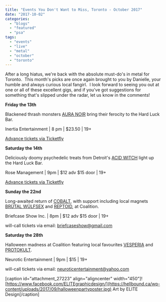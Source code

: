 ```yaml
---
title: "Events You Don't Want to Miss, Toronto - October 2017"
date: "2017-10-02"
categories: 
  - "blogs"
  - "featured"
  - "psa"
tags: 
  - "events"
  - "live"
  - "metal"
  - "october"
  - "toronto"
---
```


After a long hiatus, we're back with the absolute must-do's in metal for Toronto.  This month's picks are once again brought to you by Danielle, your humble and always curious local fangirl.  I look forward to seeing you out at one or all of these excellent gigs, and if you've got suggestions for something that's slipped under the radar, let us know in the comments!

**Friday the 13th** 

Blackened thrash monsters [AURA NOIR](https://auranoir.bandcamp.com/) bring their ferocity to the Hard Luck Bar.

Inertia Entertainment | 8 pm | $23.50 | 19+

[Advance tickets via Ticketfly](http://www.ticketfly.com/purchase/event/1548764?utm_source=fbTfly&utm_medium=ampOfficialEvent)

**Saturday the 14th**

Deliciously doomy psychedelic treats from Detroit's [ACID WITCH](http://www.slasherdave.bigcartel.com/) light up the Hard Luck Bar.

Rose Management | 9pm | $12 adv $15 door | 19+

[Advance tickets via Ticketfly](http://www.ticketfly.com/purchase/event/1548764?utm_source=fbTfly&utm_medium=ampOfficialEvent)

**Sunday the 22nd**

Long-awaited return of [COBALT](https://profoundlorerecords.bandcamp.com/album/slow-forever), with support including local magnets [BRÜTAL WÜLFSEX](https://brvtalwvlfsex.bandcamp.com/) and [REPTOID](https://reptoiddeathmetal.bandcamp.com/releases), at Coalition.

Briefcase Show Inc. | 8pm | $12 adv $15 door | 19+

will-call tickets via email: briefcaseshow@gmail.com

**Saturday the 28th**

Halloween madness at Coalition featuring local favourites [VESPERIA](http://vesperia.ca/) and [PROTOKULT](http://protokult.com/).

Neurotic Entertainment | 9pm | $15 | 19+

will-call tickets via email: neuroticentertainment@yahoo.com

\[caption id="attachment\_27223" align="aligncenter" width="450"\]![https://www.facebook.com/ELITEgraphicdesign/](https://hellbound.ca/wp-content/uploads/2017/09/halloweenpartyposter.jpg) Art by ELITE Design\[/caption\]
